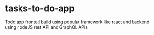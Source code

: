 # tasks-to-do-app
Todo app fronted build using popular framework like react and backend using nodeJS rest API and GraphQL APIs
